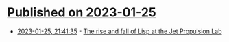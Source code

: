 # [Published on 2023-01-25](index.md)

* [2023-01-25, 21:41:35](https://news.ycombinator.com/item?id=34524552) - [The rise and fall of Lisp at the Jet Propulsion Lab](https://mecrisp-stellaris-folkdoc.sourceforge.io/lisp.html)
